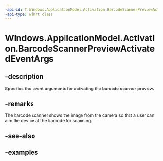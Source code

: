 ```yaml
---
-api-id: T:Windows.ApplicationModel.Activation.BarcodeScannerPreviewActivatedEventArgs
-api-type: winrt class
---
```


<!-- Class syntax.
public class BarcodeScannerPreviewActivatedEventArgs : IActivatedEventArgs, IActivatedEventArgsWithUser, IBarcodeScannerPreviewActivatedEventArgs
-->

# Windows.ApplicationModel.Activation.BarcodeScannerPreviewActivatedEventArgs

## -description
Specifies the event arguments for activating the barcode scanner preview.

## -remarks
The barcode scanner shows the image from the camera so that a user can aim the device at the barcode for scanning. 

## -see-also

## -examples

